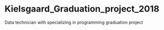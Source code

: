 # Kielsgaard_Graduation_project_2018
Data technician with specializing in programming graduation project
